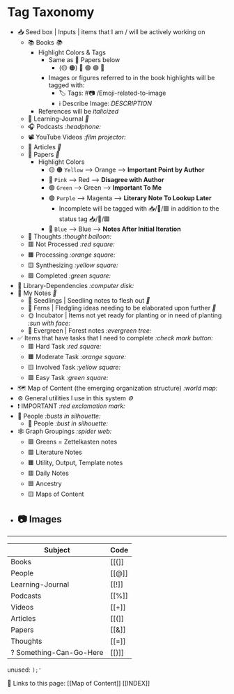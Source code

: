 # Tag Taxonomy

- 📥 Seed box | Inputs | items that I am / will be actively working on
	- 📚 Books _:books:_
		- Highlight Colors & Tags
			- Same as 📜 Papers below
				- (🟡 🟠) 🔴 🟢 🟣 🔵
			- Images or figures referred to in the book highlights will be tagged with:
				- 🏷️ Tags: #📷 /Emoji-related-to-image
				- ℹ️ Describe Image: *DESCRIPTION*
		- References will be _italicized_
	- 📓 Learning-Journal _:notebook:_
	- 🎧 Podcasts _:headphone:_
	- 📽️ YouTube Videos _:film projector:_
	- 📰 Articles _:newspaper:_
	- 📜 Papers _:scroll:_
		- Highlight Colors
			- 🟡 🟠 `Yellow` —> Orange —> **Important Point by Author**
			- 🔴 `Pink` —> Red —> **Disagree with Author**
			- 🟢 `Green` —> Green —> **Important To Me**
			- 🟣 `Purple` —> Magenta —> **Literary Note To Lookup Later**
				- Incomplete will be tagged with 📥/📜/🟪 in addition to the status tag 📥/📜/🟩
			- 🔵 `Blue` —> Blue —> **Notes After Initial Iteration**
	- 💭 Thoughts _:thought balloon:_
	- 🟥 Not Processed _:red square:_
	- 🟧 Processing _:orange square:_
	- 🟨 Synthesizing _:yellow square:_
	- 🟩 Completed _:green square:_
- 💽 Library-Dependencies _:computer disk:_
- 📝 My Notes _:memo:_
	- 🌱 Seedlings | Seedling notes to flesh out _:seedling:_
	- 🌿 Ferns | Fledgling ideas needing to be elaborated upon further _:herb:_
	- 🌞 Incubator | Items not yet ready for planting or in need of planting _:sun with face:_
	- 🌲 Evergreen | Forest notes _:evergreen tree:_
- ✅ Items that have tasks that I need to complete _:check mark button:_
	- 🟥 Hard Task _:red square:_
	- 🟧 Moderate Task _:orange square:_
	- 🟨 Involved Task _:yellow square:_
	- 🟩 Easy Task _:green square:_
- 🗺️ Map of Content (the emerging organization structure) _:world map:_
- ⚙️ General utilities I use in this system _:gear:_
- ❗ IMPORTANT _:red exclamation mark:_
- 👥 People _:busts in silhouette:_
	- 👤 People _:bust in silhouette:_
- 🕸️ Graph Groupings _:spider web:_
	- 🟩 Greens = Zettelkasten notes
	- 🟪 Literature Notes
	- 🟧 Utility, Output, Template notes
	- 🟥 Daily Notes
	- 🟦 Ancestry
	- 🟨 Maps of Content
- 📷 Images
	- 

---

| Subject                 | Code  |
| ----------------------- | ----- |
| Books                   | [[{]] |
| People                  | [[@]] |
| Learning-Journal        | [[!]] |
| Podcasts                | [[%]] |
| Videos                  | [[+]] |
| Articles                | [[(]] |
| Papers                  | [[&]] |
| Thoughts                | [[=]] |
| ? Something-Can-Go-Here | [[}]] |

unused: `);'`

🔗 Links to this page:
[[Map of Content]]
[[INDEX]]